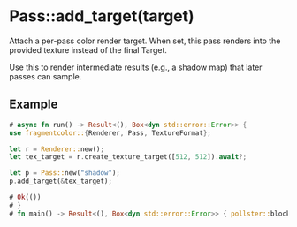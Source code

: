 # Pass::add_target(target)

Attach a per-pass color render target. When set, this pass renders into the provided texture instead of the final Target.

Use this to render intermediate results (e.g., a shadow map) that later passes can sample.

## Example

```rust
# async fn run() -> Result<(), Box<dyn std::error::Error>> {
use fragmentcolor::{Renderer, Pass, TextureFormat};

let r = Renderer::new();
let tex_target = r.create_texture_target([512, 512]).await?;

let p = Pass::new("shadow");
p.add_target(&tex_target);

# Ok(())
# }
# fn main() -> Result<(), Box<dyn std::error::Error>> { pollster::block_on(run()) }
```
